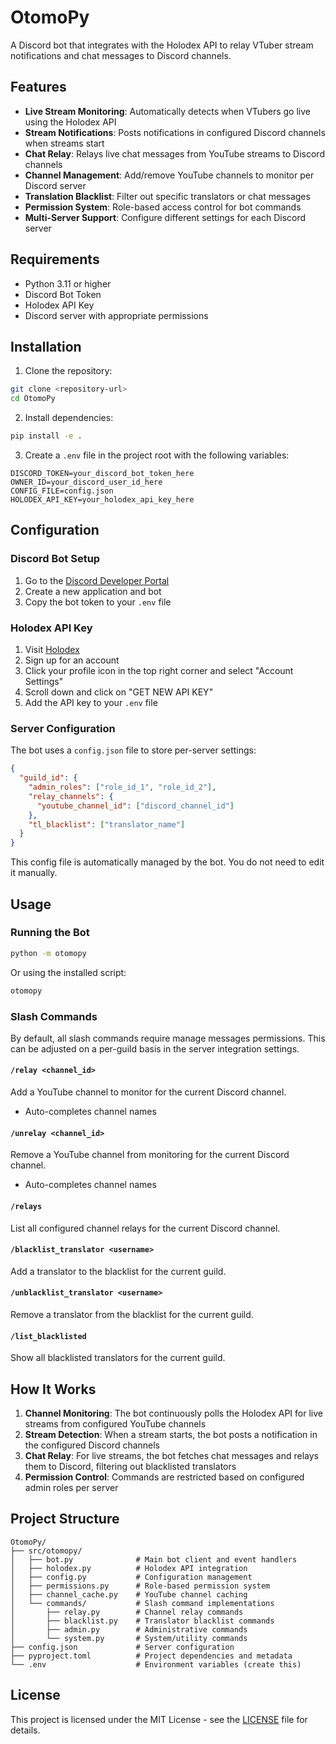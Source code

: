 # OtomoPy

A Discord bot that integrates with the Holodex API to relay VTuber stream notifications and chat messages to Discord channels.

## Features

- **Live Stream Monitoring**: Automatically detects when VTubers go live using the Holodex API
- **Stream Notifications**: Posts notifications in configured Discord channels when streams start
- **Chat Relay**: Relays live chat messages from YouTube streams to Discord channels
- **Channel Management**: Add/remove YouTube channels to monitor per Discord server
- **Translation Blacklist**: Filter out specific translators or chat messages
- **Permission System**: Role-based access control for bot commands
- **Multi-Server Support**: Configure different settings for each Discord server

## Requirements

- Python 3.11 or higher
- Discord Bot Token
- Holodex API Key
- Discord server with appropriate permissions

## Installation

1. Clone the repository:
```bash
git clone <repository-url>
cd OtomoPy
```

2. Install dependencies:
```bash
pip install -e .
```

3. Create a `.env` file in the project root with the following variables:
```env
DISCORD_TOKEN=your_discord_bot_token_here
OWNER_ID=your_discord_user_id_here
CONFIG_FILE=config.json
HOLODEX_API_KEY=your_holodex_api_key_here
```

## Configuration

### Discord Bot Setup

1. Go to the [Discord Developer Portal](https://discord.com/developers/applications)
2. Create a new application and bot
3. Copy the bot token to your `.env` file

### Holodex API Key

1. Visit [Holodex](https://holodex.net/)
2. Sign up for an account
3. Click your profile icon in the top right corner and select "Account Settings"
4. Scroll down and click on "GET NEW API KEY"
5. Add the API key to your `.env` file

### Server Configuration

The bot uses a `config.json` file to store per-server settings:

```json
{
  "guild_id": {
    "admin_roles": ["role_id_1", "role_id_2"],
    "relay_channels": {
      "youtube_channel_id": ["discord_channel_id"]
    },
    "tl_blacklist": ["translator_name"]
  }
}
```

This config file is automatically managed by the bot. You do not need to edit it manually.

## Usage

### Running the Bot

```bash
python -m otomopy
```

Or using the installed script:

```bash
otomopy
```

### Slash Commands

By default, all slash commands require manage messages permissions. This can be adjusted on a per-guild basis in the server integration settings.

#### `/relay <channel_id>`
Add a YouTube channel to monitor for the current Discord channel.
- Auto-completes channel names

#### `/unrelay <channel_id>`
Remove a YouTube channel from monitoring for the current Discord channel.
- Auto-completes channel names

#### `/relays`
List all configured channel relays for the current Discord channel.

#### `/blacklist_translator <username>`
Add a translator to the blacklist for the current guild.

#### `/unblacklist_translator <username>`
Remove a translator from the blacklist for the current guild.

#### `/list_blacklisted`
Show all blacklisted translators for the current guild.

## How It Works

1. **Channel Monitoring**: The bot continuously polls the Holodex API for live streams from configured YouTube channels
2. **Stream Detection**: When a stream starts, the bot posts a notification in the configured Discord channels
3. **Chat Relay**: For live streams, the bot fetches chat messages and relays them to Discord, filtering out blacklisted translators
4. **Permission Control**: Commands are restricted based on configured admin roles per server

## Project Structure

```
OtomoPy/
├── src/otomopy/
│   ├── bot.py              # Main bot client and event handlers
│   ├── holodex.py          # Holodex API integration
│   ├── config.py           # Configuration management
│   ├── permissions.py      # Role-based permission system
│   ├── channel_cache.py    # YouTube channel caching
│   └── commands/           # Slash command implementations
│       ├── relay.py        # Channel relay commands
│       ├── blacklist.py    # Translator blacklist commands
│       ├── admin.py        # Administrative commands
│       └── system.py       # System/utility commands
├── config.json             # Server configuration
├── pyproject.toml          # Project dependencies and metadata
└── .env                    # Environment variables (create this)
```

## License

This project is licensed under the MIT License - see the [LICENSE](LICENSE) file for details.
